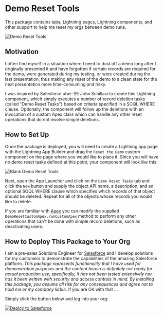 # Demo Reset Tools

This package contains tabs, Lightning pages, Lightning components, and other support to help me reset my orgs between demo runs.

![Demo Reset Tools](images/DemoReset.gif)

## Motivation

I often find myself in a situation where I need to dust off a demo long after I originally presented it and have forgotten if certain records are required for the demo, were generated during my testing, or were created during the last presentation, thus making any reset of the demo to a clean state for the next presentation more time-consuming and risky.

I was inspired by Salesforce uber-SE John Schillaci to create this Lightning component, which simply executes a number of record deletion tasks (called "Demo Reset Tasks") based on criteria specified in a SOQL WHERE clause.  Optionally, the component will follow up the deletions with an invocation of a custom Apex class which can handle any other reset operations that do not involve simple deletions.

## How to Set Up

Once the package is deployed, you will need to create a Lightning app page with the Lightning App Builder and drag the `Reset the Demo` custom component on the page where you would like to place it. Since you will have no demo reset tasks defined at this point, your component will look like this:

![Blank Demo Reset Tools](/images/Blank_Demo_Reset.gif)

Next, open the App Launcher and click on the `Demo Reset Tasks` tab and click the `New` button and supply the object API name, a description, and an optional SOQL WHERE clause which specifies which records of that object should be deleted. Repeat for all of the objects whose records you would like to delete.

If you are familiar with [Apex](https://developer.salesforce.com/docs/atlas.en-us.apexcode.meta/apexcode/apex_intro_what_is_apex.htm) you can modify the supplied `DemoResetCustomApex.runCustomApex` method to perform any other operations that can't be done with simple record deletions, such as deactivating users.


## How to Deploy This Package to Your Org

I am a pre-sales Solutions Engineer for [Salesforce](https://www.salesforce.com) and I develop solutions for my customers to demonstrate the capabilities of the amazing Salesforce platform. *This package represents functionality that I have used for demonstration purposes  and the content herein is definitely not ready for actual production use; specifically, it has not been tested extensively nor has it been written with security and access controls in mind. By installing this package, you assume all risk for any consequences and agree not to hold me or my company liable.*  If you are OK with that ...

Simply click the button below and log into your org:

<a href="https://githubsfdeploy.herokuapp.com">
  <img alt="Deploy to Salesforce"
       src="https://raw.githubusercontent.com/afawcett/githubsfdeploy/master/src/main/webapp/resources/img/deploy.png">
</a>